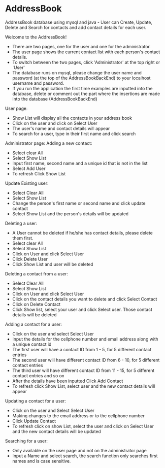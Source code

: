 # AddressBook
AddressBook database using mysql and java - User can Create, Update, Delete and Search for contacts and add contact details for each user. 

Welcome to the AddressBook! 

- There are two pages, one for the user and one for the administrator. 
- The user page shows the current contact list with each person's contact details. 
- To switch between the two pages, click 'Administrator' at the top right or 'User' 
- The database runs on mysql, please change the user name and password (at the top of the AddressBookBackEnd) to your localhost username and password.
- If you run the application the first time examples are inputted into the database, delete or comment out the part where the insertions are made into the database (AddressBookBackEnd)

User page:
- Show List will display all the contacts in your address book 
- Click on the user and click on Select User 
- The user's name and contact details will appear 
- To search for a user, type in their first name and click search 


Administrator page: 
Adding a new contact: 
- Select clear All
- Select Show List 
- Input first name, second name and a unique id that is not in the list 
- Select Add User 
- To refresh Click Show List 

Update Existing user: 
- Select Clear All 
- Select Show List 
- Change the person's first name or second name and click update contact
- Select Show List and the person's details will be updated 

Deleting a user: 
- A User cannot be deleted if he/she has contact details, please delete them first. 
- Select clear All 
- Select Show List 
- Click on User and click Select User
- Click Delete User 
- Click Show List and user will be deleted 

Deleting a contact from a user: 
- Select Clear All 
- Select Show List 
- Click on User and click Select User 
- Click on the contact details you want to delete and click Select Contact 
- Click on Delete Contact 
- Click Show list, select your user and click Select user. Those contact details will be deleted 

Adding a contact for a user: 
- Click on the user and select Select User 
- Input the details for the cellphone number and email address along with a unique contact id 
- The first user will have a contact ID from 1 - 5, for 5 different contact entries 
- The second user will have different contact ID from 6 - 10, for 5 different contact entries 
- The third user will have different contact ID from 11 - 15, for 5 different contact entries and so on 
- After the details have been inputted Click Add Contact 
- To refresh click Show List, select user and the new contact details will appear

Updating a contact for a user: 
- Click on the user and Select Select User 
- Making changes to the email address or to the cellphone number 
- Click Update Contact 
- To refresh click on show List, select the user and click on Select User  and the new contact details will be updated

Searching for a user: 
- Only available on the user page and not on the administrator page 
- Input a Name and select search, the search function only searches first names and is case sensitive.






